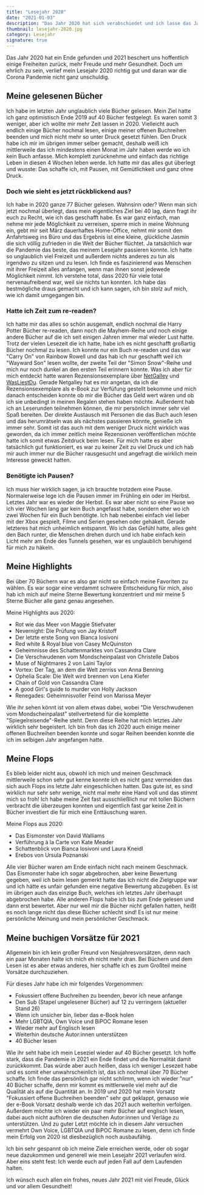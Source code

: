 ```yaml
---
title: "Lesejahr 2020"
date: "2021-01-03"
description: "Das Jahr 2020 hat sich verabschiedet und ich lasse das Jahr lesetechnisch Revue passieren. Was waren meine Highlights? Was waren meine Flops in diesem Jahr? Und was sind meine buchigen Vorsätze für 2021?"
thumbnail: lesejahr-2020.jpg
category: Lesejahr
signature: true
---
```


Das Jahr 2020 hat ein Ende gefunden und 2021 beschert uns hoffentlich einige Freiheiten zurück, mehr Freude und mehr Gesundheit.
Doch um ehrlich zu sein, verlief mein Lesejahr 2020 richtig gut und daran war die Corona Pandemie nicht ganz unschuldig.

## Meine gelesenen Bücher
Ich habe im letzten Jahr unglaublich viele Bücher gelesen. Mein Ziel hatte ich ganz optimistisch Ende 2019 auf 40 Bücher festgelegt. Es waren somit 3 weniger, aber ich wollte mir mehr Zeit lassen in 2020. Vielleicht auch endlich einige Bücher nochmal lesen, einige meiner offenen Buchreihen beenden und mich nicht mehr so unter Druck gesetzt fühlen. Den Druck habe ich mir im übrigen immer selber gemacht, deshalb weiß ich mittlerweile das ich mindestens einen Monat im Jahr haben werde wo ich kein Buch anfasse. Mich komplett zurücknehme und einfach das richtige Leben in diesen 4 Wochen leben werde. Ich hatte mir das alles gut überlegt und wusste: Das schaffe ich, mit Pausen, mit Gemütlichkeit und ganz ohne Druck.

### Doch wie sieht es jetzt rückblickend aus?
Ich habe in 2020 ganze 77 Bücher gelesen. Wahnsinn oder? Wenn man sich jetzt nochmal überlegt, dass mein eigentliches Ziel bei 40 lag, dann fragt ihr euch zu Recht, wie ich das geschafft habe. Es war ganz einfach, man nehme mir jede Möglichkeit zu verreisen, sperre mich in meine Wohnung ein,  gebt mir seit März dauerhaftes Home-Office, nehmt mir somit den Anfahrtsweg ins Büro und das Ergebnis ist eine kleine, glückliche Jasmin die sich völlig zufrieden in die Welt der Bücher flüchtet.
Ja tatsächlich war die Pandemie das beste, das meinem Lesejahr passieren konnte. Ich hatte so unglaublich viel Freizeit und außerdem nichts anderes zu tun als irgendwo zu sitzen und zu lesen. Ich finde es faszinierend was Menschen mit ihrer Freizeit alles anfangen, wenn man ihnen sonst jedewede Möglichkeit nimmt. Ich verstehe total, dass 2020 für viele total nervenaufreibend war, weil sie nichts tun konnten. Ich habe das bestmögliche draus gemacht und ich kann sagen, ich bin stolz auf mich, wie ich damit umgegangen bin.

### Hatte ich Zeit zum re-readen?
Ich hatte mir das alles so schön ausgemalt, endlich nochmal die Harry Potter Bücher re-readen, dann noch die Mayhem-Reihe und noch einige andere Bücher auf die ich seit einigen Jahren immer mal wieder Lust hatte. Trotz der vielen Lesezeit die ich hatte, habe ich es nicht geschafft großartig Bücher nochmal zu lesen. Ich konnte nur ein Buch re-readen und das war "Carry On" von Rainbow Rowell und das hab ich nur geschafft weil ich "Wayward Son" lesen wollte, der zweite Teil der "Simon Snow"-Reihe und mich nur noch dunkel an den ersten Teil erinnern konnte.
Was ich aber für mich entdeckt hatte waren Rezensionsexemplare über [NetGalley](https://netgalley.de) und [WasLiestDu](https://wasliestdu.de). Gerade Netgalley hat es mir angetan, da ich die Rezensionsexemplare als e-Book zur Verfüfung gestellt bekomme und mich danach entscheiden konnte ob mir die Bücher das Geld wert wären und ob ich sie unbedingt in meinen Regalen stehen haben möchte. Außerdemt hab ich an Leserunden teilnehmen können, die mir persönlich immer sehr viel Spaß bereiten. Der direkte Austausch mit Personen die das Buch auch lesen und das herumrätseln was als nächstes passieren könnte, genieße ich immer sehr. Somit ist das auch mit dem weniger Druck nicht wirklich was geworden, da ich immer zeitlich meine Rezensionen veröffentlichen möchte hatte ich somit etwas Zeitdruck beim lesen. Für mich hatte es aber tatsächlich gut funktioniert, es war zu keiner Zeit zu viel Druck und ich hab mir auch immer nur die Bücher rausgesucht und angefragt die wirklich mein Interesse geweckt hatten.

### Benötigte ich Pausen?
Ich muss hier wirklich sagen, ja ich brauchte trotzdem eine Pause. Normalerweise lege ich die Pausen immer im Frühling ein oder im Herbst. Letztes Jahr war es wieder der Herbst. Es war aber nicht so eine Pause wo ich vier Wochen lang gar kein Buch angefasst habe, sondern eher wo ich zwei Wochen für ein Buch benötigte. Ich hab nebenbei einfach viel lieber mit der Xbox gespielt, Filme und Serien gesehen oder gehäkelt. Gerade letzteres hat mich unheimlich entspannt. Wo ich das Gefühl hatte, alles geht den Bach runter, die Menschen drehen durch und ich habe einfach kein Licht mehr am Ende des Tunnels gesehen, war es unglaublich beruhigend für mich zu häkeln.

## Meine Highlights
Bei über 70 Büchern war es also gar nicht so einfach meine Favoriten zu wählen. Es war sogar eine verdammt schwere Entscheidung für mich, also hab ich mich auf meine Sterne Bewertung konzentriert und mir meine 5 Sterne Bücher alle ganz genau angesehen.

Meine Highlights aus 2020:
- Rot wie das Meer von Maggie Stiefvater
- Nevernight: Die Prüfung von Jay Kristoff
- Der letzte erste Song von Bianca Iosivoni
- Red white & Royal blue von Casey McQuinston
- Geheimnisse des Schattenmarktes von Cassandra Clare
- Die Verschwudenen vom Mondscheinpalast von Christelle Dabos
- Muse of Nightmares 2 von Laini Taylor
- Vortex: Der Tag, an dem die Welt zerriss von Anna Benning
- Ophelia Scale: Die Welt wird brennen von Lena Kiefer
- Chain of Gold von Cassandra Clare
- A good Girl's guide to murder von Holly Jackson
- Renegades: Geheimnisvoller Feind von Marissa Meyer

Wie ihr sehen könnt ist von allem etwas dabei, wobei "Die Verschwudenen vom Mondscheinpalast" stellvertretend für die komplette "Spiegelreisende"-Reihe steht. Denn diese Reihe hat mich letztes Jahr wirklich sehr begeistert. Ich bin froh das ich 2020 auch einige meiner offenen Buchreihen beenden konnte und sogar Reihen beenden konnte die ich im selbigen Jahr angefangen hatte.

## Meine Flops
Es blieb leider nicht aus, obwohl ich mich und meinen Geschmack mittlerweile schon sehr gut kenne konnte ich es nicht ganz vermeiden das sich auch Flops ins letzte Jahr eingeschlichen hatten.
Das gute ist, es sind wirklich nur sehr sehr wenige, nicht mal mehr eine Hand voll und das stimmt mich so froh! Ich habe meine Zeit fast ausschließlich nur mit tollen Büchern verbracht die überzeugen konnten und eigentlich fast gar keine Zeit in Bücher investiert die für mich eine Enttäuschung waren.

Meine Flops aus 2020:
- Das Eismonster von David Walliams
- Verführung à la Carte von Kate Meader
- Schattenblick von Bianca Iosivoni und Laura Kneidl
- Erebos von Ursula Poznanski

Alle vier Bücher waren am Ende einfach nicht nach meinem Geschmack. Das Eismonster habe ich sogar abgebrochen, aber keine Bewertung gegeben, weil ich beim lesen gemerkt hatte das ich nicht die Zielgruppe war und ich hätte es unfair gefunden eine negative Bewertung abzugeben.
Es ist im übrigen auch das einzige Buch, welches ich letztes Jahr überhaupt abgebrochen habe. Alle anderen Flops habe ich bis zum Ende gelesen und dann erst bewertet. Aber nur weil mir die Bücher nicht gefallen hatten, heißt es noch lange nicht das diese Bücher schlecht sind! Es ist nur meine persönliche Meinung und mein persönlicher Geschmack.

## Meine buchigen Vorsätze für 2021
Allgemein bin ich kein großer Freund von Neujahresvorsätzen, denn nach ein paar Monaten halte ich mich eh nicht mehr dran. Bei Büchern und dem Lesen ist es aber etwas anderes, hier schaffe ich es zum Großteil meine Vorsätze durchzuziehen.

Für dieses Jahr habe ich mir folgendes Vorgenommen:
- Fokussiert offene Buchreihen zu beenden, bevor ich neue anfange
- Den Sub (Stapel ungelesener Bücher) auf 12 zu verringern (aktueller Stand 26)
- Wenn ich unsicher bin, lieber das e-Book holen
- Mehr LGBTQIA, Own Voice und BiPOC Romane lesen
- Wieder mehr auf Englisch lesen
- Weiterhin deutsche Autor:innen unterstützen
- 40 Bücher lesen

Wie ihr seht habe ich mein Leseziel wieder auf 40 Bücher gesetzt. Ich hoffe stark, dass die Pandemie in 2021 ein Ende findet und die Normalität damit zurückkommt. Das würde aber auch heißen, dass ich weniger Lesezeit habe und es somit eher unwahrscheinlich ist, das ich nochmal über 70 Bücher schaffe. Ich finde das persönlich gar nicht schlimm, wenn ich wieder "nur" 40 Bücher schaffe, denn mir kommt es mittlerweile viel mehr auf die Qualität als auf die Quantität an.
In 2019 und 2020 hat mein Vorsatz "Fokussiert offene Buchreihen beenden" sehr gut geklappt, genauso wie der e-Book Vorsatz deshalb werde ich das 2021 auch weiterhin verfolgen. Außerdem möchte ich wieder ein paar mehr Bücher auf englisch lesen, dabei auch nicht aufhören die deutschen Autor:innen und Verläge zu unterstützen. Und zu guter Letzt möchte ich in diesem Jahr versuchen vermehrt Own Voice, LGBTQIA und BiPOC Romane zu lesen, denn ich finde mein Erfolg von 2020 ist diesbezüglich noch ausbaufähig.

Ich bin sehr gespannt ob ich meine Ziele erreichen werde, oder ob sogar neue dazukommen und generell wie mein Lesejahr 2021 verlaufen wird. Aber eins steht fest: Ich werde euch auf jeden Fall auf dem Laufenden halten.

Ich wünsch euch allen ein frohes, neues Jahr 2021 mit viel Freude, Glück und vor allem Gesundheit!
